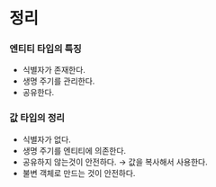 # 정리
### 엔티티 타입의 특징
- 식별자가 존재한다.
- 생명 주기를 관리한다.
- 공유한다.

### 값 타입의 정리
- 식별자가 없다.
- 생명 주기를 엔티티에 의존한다.
- 공유하지 않는것이 안전하다. &rarr; 값을 복사해서 사용한다.
- 불변 객체로 만드는 것이 안전하다.